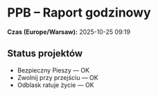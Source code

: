# PPB – Raport godzinowy
**Czas (Europe/Warsaw):** 2025-10-25 09:19

## Status projektów
- Bezpieczny Pieszy — OK
- Zwolnij przy przejściu — OK
- Odblask ratuje życie — OK

